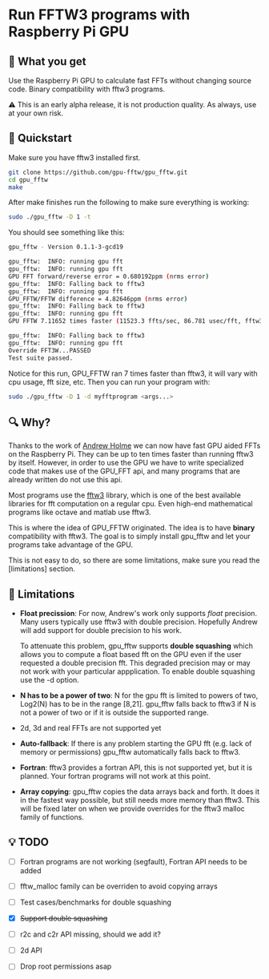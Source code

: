# Run FFTW3 programs with Raspberry Pi GPU

## :gift: What you get
Use the Raspberry Pi GPU to calculate fast FFTs without changing
source code.  Binary compatibility with fftw3 programs.

:warning: This is an early alpha release, it is not production
quality. As always, use at your own risk.

## :checkered_flag: Quickstart 
Make sure you have fftw3 installed first.
```sh
git clone https://github.com/gpu-fftw/gpu_fftw.git
cd gpu_fftw
make
```
After make finishes run the following to make sure everything is working:
```sh
sudo ./gpu_fftw -D 1 -t
```
You should see something like this:
```sh
gpu_fftw - Version 0.1.1-3-gcd19

gpu_fftw:  INFO: running gpu fft
gpu_fftw:  INFO: running gpu fft
GPU FFT forward/reverse error = 0.680192ppm (nrms error)
gpu_fftw:  INFO: Falling back to fftw3
gpu_fftw:  INFO: running gpu fft
GPU_FFTW/FFTW difference = 4.82646ppm (nrms error)
gpu_fftw:  INFO: Falling back to fftw3
gpu_fftw:  INFO: running gpu fft
GPU FFTW 7.11652 times faster (11523.3 ffts/sec, 86.781 usec/fft, fftw3: 1619.23 ffts/sec)

gpu_fftw:  INFO: Falling back to fftw3
gpu_fftw:  INFO: running gpu fft
Override FFT3W...PASSED
Test suite passed.
```
Notice for this run, GPU_FFTW ran 7 times faster than fftw3, it will vary
with cpu usage, fft size, etc.
Then you can run your program with:

```sh
sudo ./gpu_fftw -D 1 -d myfftprogram <args...>
```
## :mag: Why?
Thanks to the work of [Andrew Holme](http://www.aholme.co.uk/GPU_FFT/Main.htm) we
can now have fast GPU aided FFTs on the Raspberry Pi. They can be up to ten
times faster than running fftw3 by itself. However, in order
to use the GPU we have to write specialized code that makes use of the
GPU_FFT api, and many programs that are already written do not use
this api.

Most programs use the [fftw3](http://www.fftw.org) library, which is
one of the best available libraries for fft computation on a regular cpu. Even
high-end mathematical programs like octave and matlab use fftw3.

This is where the idea of GPU_FFTW  originated. The idea is to have
**binary** compatibility with fftw3. The goal is to simply install
gpu_fftw and let your programs take advantage of the GPU.

This is not easy to do, so there are some limitations, make sure
you read the [limitations] section.

## :eyes: Limitations

* **Float precission**: For now, Andrew's work only supports _float_ precision.
  Many users typically use fftw3 with double precision. Hopefully
  Andrew will add support for double precision to his work.

  To attenuate this problem, gpu_fftw supports **double squashing** which allows
  you to compute a float based fft on the GPU even if the user
  requested a double precision fft. This degraded precision may or may not
  work with your particular appplication. To enable double squashing use
  the -d option.

* **N has to be a power of two**: N for the gpu fft is limited to powers of two,
  Log2(N) has to be in the range [8,21]. gpu_fftw falls back to fftw3 if N is
  not a power of two or if it is outside the supported range.

* 2d, 3d and real FFTs are not supported yet

* **Auto-fallback**: If there is any problem starting the GPU fft (e.g. lack of
  memory or permissions) gpu_fftw automatically falls back to fftw3.

* **Fortran**: fftw3 provides a fortran API, this is not supported yet, but
  it is planned. Your fortran programs will not work at this point.

* **Array copying**: gpu_fftw copies the data arrays back and forth.  It does
  it in the fastest way possible, but still needs more memory than fftw3.
  This will be fixed later on when we provide overrides for the fftw3 malloc family
  of functions.

## :bulb: TODO
- [ ] Fortran programs are not working (segfault), Fortran API needs to be added
- [ ] fftw_malloc family can be overriden to avoid copying arrays
- [ ] Test cases/benchmarks for double squashing
- [x] ~~Support double squashing~~
- [ ] r2c and c2r API missing, should we add it?
- [ ] 2d API
- [ ] Drop root permissions asap

